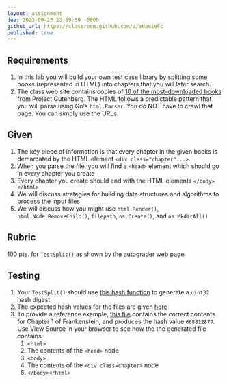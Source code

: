 ```yaml
---
layout: assignment
due: 2023-09-25 23:59:59 -0800
github_url: https://classroom.github.com/a/aHaeieFc
published: true
---
```


## Requirements
1. In this lab you will build your own test case library by splitting some books 
(represented in HTML) into chapters that you will later search.
1. The class web site contains copies of [10 of the most-downloaded books](https://cs272-0304-f23.github.io/tests/top10/) from
Project Gutenberg. The HTML follows a predictable pattern that you will
parse using Go's `html.Parser`. You do NOT have to crawl that page. You can simply use the URLs.

## Given
1. The key piece of information is that every chapter in the given books is demarcated
by the HTML element `<div class="chapter"...>`. 
1. When you parse the file, you will find a `<head>` element which should go in 
every chapter you create
1. Every chapter you create should end with the HTML elements `</body></html>`
1. We will discuss strategies for building data structures and algorithms to process the input files
1. We will discuss how you might use `html.Render()`, `html.Node.RemoveChild()`, `filepath`, `os.Create()`, and `os.MkdirAll()`

## Rubric
100 pts. for `TestSplit()` as shown by the autograder web page. 

## Testing
1. Your `TestSplit()` should use [this hash function](/tests/lab04/hashFile.txt) to generate a `uint32` hash digest 
1. The expected hash values for the files are given [here](/tests/lab04/hashes.txt)
1. To provide a reference example, [this file](/tests/lab04/chap01.html) contains the correct contents for Chapter 1 of Frankenstein, and produces the hash value `668812877`. Use View Source in your browser to see how the the generated file contains:
    1. `<html>`
    1. The contents of the `<head>` node
    1. `<body>`
    1. The contents of the `<div class=chapter>` node
    1. `</body></html>`

